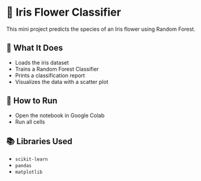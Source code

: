 # 🌸 Iris Flower Classifier

This mini project predicts the species of an Iris flower using Random Forest.

## 🔧 What It Does
- Loads the iris dataset
- Trains a Random Forest Classifier
- Prints a classification report
- Visualizes the data with a scatter plot

## 🚀 How to Run
- Open the notebook in Google Colab
- Run all cells

## 📚 Libraries Used
- `scikit-learn`
- `pandas`
- `matplotlib`
